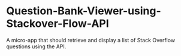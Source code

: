 # Question-Bank-Viewer-using-Stackover-Flow-API
A micro-app that should retrieve and display a list of Stack Overflow questions using the API.
